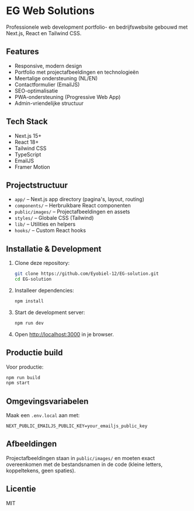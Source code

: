 # EG Web Solutions

Professionele web development portfolio- en bedrijfswebsite gebouwd met Next.js, React en Tailwind CSS.

## Features

- Responsive, modern design
- Portfolio met projectafbeeldingen en technologieën
- Meertalige ondersteuning (NL/EN)
- Contactformulier (EmailJS)
- SEO-optimalisatie
- PWA-ondersteuning (Progressive Web App)
- Admin-vriendelijke structuur

## Tech Stack

- Next.js 15+
- React 18+
- Tailwind CSS
- TypeScript
- EmailJS
- Framer Motion

## Projectstructuur

- `app/` – Next.js app directory (pagina's, layout, routing)
- `components/` – Herbruikbare React componenten
- `public/images/` – Projectafbeeldingen en assets
- `styles/` – Globale CSS (Tailwind)
- `lib/` – Utilities en helpers
- `hooks/` – Custom React hooks

## Installatie & Development

1. Clone deze repository:
   ```bash
   git clone https://github.com/Eyobiel-12/EG-solution.git
   cd EG-solution
   ```
2. Installeer dependencies:
   ```bash
   npm install
   ```
3. Start de development server:
   ```bash
   npm run dev
   ```
4. Open [http://localhost:3000](http://localhost:3000) in je browser.

## Productie build

Voor productie:
```bash
npm run build
npm start
```

## Omgevingsvariabelen

Maak een `.env.local` aan met:
```
NEXT_PUBLIC_EMAILJS_PUBLIC_KEY=your_emailjs_public_key
```

## Afbeeldingen

Projectafbeeldingen staan in `public/images/` en moeten exact overeenkomen met de bestandsnamen in de code (kleine letters, koppeltekens, geen spaties).

## Licentie

MIT 